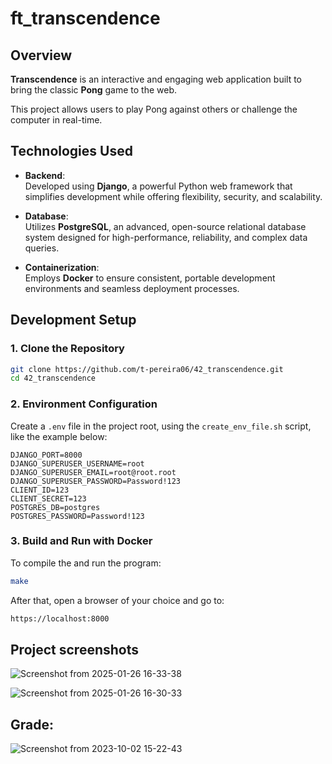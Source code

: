 # ft_transcendence

## Overview  
**Transcendence** is an interactive and engaging web application built to bring the classic **Pong** game to the web.

This project allows users to play Pong against others or challenge the computer in real-time.

## Technologies Used  

- **Backend**:  
  Developed using **Django**, a powerful Python web framework that simplifies development while offering flexibility, security, and scalability.  

- **Database**:  
  Utilizes **PostgreSQL**, an advanced, open-source relational database system designed for high-performance, reliability, and complex data queries.  

- **Containerization**:  
  Employs **Docker** to ensure consistent, portable development environments and seamless deployment processes.

## Development Setup

### 1. Clone the Repository
```bash
git clone https://github.com/t-pereira06/42_transcendence.git
cd 42_transcendence
```

### 2. Environment Configuration
Create a `.env` file in the project root, using the `create_env_file.sh` script, like the example below:
```
DJANGO_PORT=8000
DJANGO_SUPERUSER_USERNAME=root
DJANGO_SUPERUSER_EMAIL=root@root.root
DJANGO_SUPERUSER_PASSWORD=Password!123
CLIENT_ID=123
CLIENT_SECRET=123
POSTGRES_DB=postgres
POSTGRES_PASSWORD=Password!123
```

### 3. Build and Run with Docker
To compile the and run the program:
```bash
make
```
After that, open a browser of your choice and go to:
```bash
https://localhost:8000
```

## Project screenshots

![Screenshot from 2025-01-26 16-33-38](https://github.com/user-attachments/assets/d8f327e9-8134-4d13-9c47-df1bd28d2776)

![Screenshot from 2025-01-26 16-30-33](https://github.com/user-attachments/assets/f15b77c8-6713-4a26-9a73-3231ad58659b)

## Grade:
![Screenshot from 2023-10-02 15-22-43](https://github.com/andremvsramos/42-Cub3d/assets/115324164/11e7b98c-71af-477e-bc50-5d9c422f5775)
